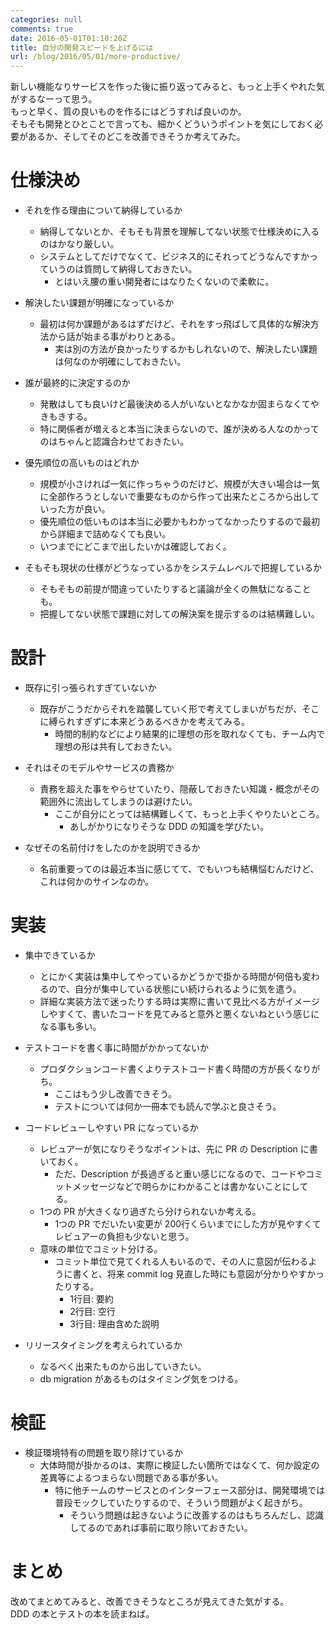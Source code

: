 ```yaml
---
categories: null
comments: true
date: 2016-05-01T01:10:20Z
title: 自分の開発スピードを上げるには
url: /blog/2016/05/01/more-productive/
---
```


新しい機能なりサービスを作った後に振り返ってみると、もっと上手くやれた気がするなーって思う。  
もっと早く、質の良いものを作るにはどうすれば良いのか。  
そもそも開発とひとことで言っても、細かくどういうポイントを気にしておく必要があるか、そしてそのどこを改善できそうか考えてみた。  

# 仕様決め
- それを作る理由について納得しているか
  - 納得してないとか、そもそも背景を理解してない状態で仕様決めに入るのはかなり厳しい。
  - システムとしてだけでなくて、ビジネス的にそれってどうなんですかっていうのは質問して納得しておきたい。
    - とはいえ腰の重い開発者にはなりたくないので柔軟に。

- 解決したい課題が明確になっているか
  - 最初は何か課題があるはずだけど、それをすっ飛ばして具体的な解決方法から話が始まる事がわりとある。
    - 実は別の方法が良かったりするかもしれないので、解決したい課題は何なのか明確にしておきたい。

- 誰が最終的に決定するのか
  - 発散はしても良いけど最後決める人がいないとなかなか固まらなくてやきもきする。
  - 特に関係者が増えると本当に決まらないので、誰が決める人なのかってのはちゃんと認識合わせておきたい。

- 優先順位の高いものはどれか
  - 規模が小さければ一気に作っちゃうのだけど、規模が大きい場合は一気に全部作ろうとしないで重要なものから作って出来たところから出していった方が良い。
  - 優先順位の低いものは本当に必要かもわかってなかったりするので最初から詳細まで詰めなくても良い。
  - いつまでにどこまで出したいかは確認しておく。

- そもそも現状の仕様がどうなっているかをシステムレベルで把握しているか
  - そもそもの前提が間違っていたりすると議論が全くの無駄になることも。
  - 把握してない状態で課題に対しての解決案を提示するのは結構難しい。


# 設計
- 既存に引っ張られすぎていないか
  - 既存がこうだからそれを踏襲していく形で考えてしまいがちだが、そこに縛られすぎずに本来どうあるべきかを考えてみる。
    - 時間的制約などにより結果的に理想の形を取れなくても、チーム内で理想の形は共有しておきたい。

- それはそのモデルやサービスの責務か
  - 責務を超えた事をやらせていたり、隠蔽しておきたい知識・概念がその範囲外に流出してしまうのは避けたい。
    - ここが自分にとっては結構難しくて、もっと上手くやりたいところ。
      - あしがかりになりそうな DDD の知識を学びたい。

- なぜその名前付けをしたのかを説明できるか
  - 名前重要ってのは最近本当に感じてて、でもいつも結構悩むんだけど、これは何かのサインなのか。

# 実装
- 集中できているか
  - とにかく実装は集中してやっているかどうかで掛かる時間が何倍も変わるので、自分が集中している状態にい続けられるように気を遣う。
  - 詳細な実装方法で迷ったりする時は実際に書いて見比べる方がイメージしやすくて、書いたコードを見てみると意外と悪くないねという感じになる事も多い。

- テストコードを書く事に時間がかかってないか
  - プロダクションコード書くよりテストコード書く時間の方が長くなりがち。
    - ここはもう少し改善できそう。
    - テストについては何か一冊本でも読んで学ぶと良さそう。

- コードレビューしやすい PR になっているか
  - レビュアーが気になりそうなポイントは、先に PR の Description に書いておく。
    - ただ、Description が長過ぎると重い感じになるので、コードやコミットメッセージなどで明らかにわかることは書かないことにしてる。
  - 1つの PR が大きくなり過ぎたら分けられないか考える。
    - 1つの PR でだいたい変更が 200行くらいまでにした方が見やすくてレビュアーの負担も少ないと思う。
  - 意味の単位でコミット分ける。
    - コミット単位で見てくれる人もいるので、その人に意図が伝わるように書くと、将来 commit log 見直した時にも意図が分かりやすかったりする。
      - 1行目: 要約
      - 2行目: 空行
      - 3行目: 理由含めた説明

- リリースタイミングを考えられているか
  - なるべく出来たものから出していきたい。
  - db migration があるものはタイミング気をつける。


# 検証
- 検証環境特有の問題を取り除けているか
  - 大体時間が掛かるのは、実際に検証したい箇所ではなくて、何か設定の差異等によるつまらない問題である事が多い。
    - 特に他チームのサービスとのインターフェース部分は、開発環境では普段モックしていたりするので、そういう問題がよく起きがち。
      - そういう問題は起きないように改善するのはもちろんだし、認識してるのであれば事前に取り除いておきたい。


# まとめ
改めてまとめてみると、改善できそうなところが見えてきた気がする。  
DDD の本とテストの本を読まねば。  
